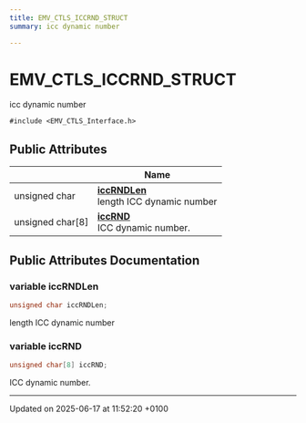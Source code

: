 ```yaml
---
title: EMV_CTLS_ICCRND_STRUCT
summary: icc dynamic number 

---
```


# EMV_CTLS_ICCRND_STRUCT



icc dynamic number 


`#include <EMV_CTLS_Interface.h>`

## Public Attributes

|                | Name           |
| -------------- | -------------- |
| unsigned char | **[iccRNDLen](struct_e_m_v___c_t_l_s___i_c_c_r_n_d___s_t_r_u_c_t.md#variable-iccrndlen)** <br>length ICC dynamic number  |
| unsigned char[8] | **[iccRND](struct_e_m_v___c_t_l_s___i_c_c_r_n_d___s_t_r_u_c_t.md#variable-iccrnd)** <br>ICC dynamic number.  |

## Public Attributes Documentation

### variable iccRNDLen

```cpp
unsigned char iccRNDLen;
```

length ICC dynamic number 

### variable iccRND

```cpp
unsigned char[8] iccRND;
```

ICC dynamic number. 

-------------------------------

Updated on 2025-06-17 at 11:52:20 +0100